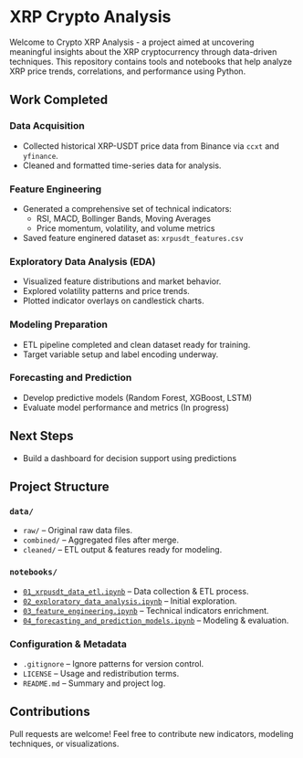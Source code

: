 # XRP Crypto Analysis

Welcome to Crypto XRP Analysis - a project aimed at uncovering meaningful insights about the XRP cryptocurrency through data-driven techniques. This repository contains tools and notebooks that help analyze XRP price trends, correlations, and performance using Python.

## Work Completed

### Data Acquisition
- Collected historical XRP-USDT price data from Binance via `ccxt` and `yfinance`.
- Cleaned and formatted time-series data for analysis.

### Feature Engineering
- Generated a comprehensive set of technical indicators:
  - RSI, MACD, Bollinger Bands, Moving Averages
  - Price momentum, volatility, and volume metrics
- Saved feature enginered dataset as: `xrpusdt_features.csv`

### Exploratory Data Analysis (EDA)
- Visualized feature distributions and market behavior.
- Explored volatility patterns and price trends.
- Plotted indicator overlays on candlestick charts.

### Modeling Preparation
- ETL pipeline completed and clean dataset ready for training.
- Target variable setup and label encoding underway.

### Forecasting and Prediction
- Develop predictive models (Random Forest, XGBoost, LSTM)
- Evaluate model performance and metrics (In progress)

## Next Steps
- Build a dashboard for decision support using predictions

## Project Structure

### `data/`
- `raw/` – Original raw data files.
- `combined/` – Aggregated files after merge.
- `cleaned/` – ETL output & features ready for modeling.

### `notebooks/`
- [`01_xrpusdt_data_etl.ipynb`](notebooks/01_xrpusdt_data_etl.ipynb) – Data collection & ETL process.
- [`02_exploratory_data_analysis.ipynb`](notebooks/02_exploratory_data_analysis.ipynb) – Initial exploration.
- [`03_feature_engineering.ipynb`](notebooks/03_feature_engineering.ipynb) – Technical indicators enrichment.
- [`04_forecasting_and_prediction_models.ipynb`](notebooks/04_forecasting_and_prediction_models.ipynb) – Modeling & evaluation.

### Configuration & Metadata
- `.gitignore` – Ignore patterns for version control.
- `LICENSE` – Usage and redistribution terms.
- `README.md` – Summary and project log.

## Contributions

Pull requests are welcome! Feel free to contribute new indicators, modeling techniques, or visualizations.
